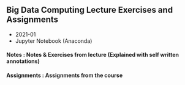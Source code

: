 ## Big Data Computing Lecture Exercises and Assignments

* 2021-01
* Jupyter Notebook (Anaconda)

#### Notes : Notes & Exercises from lecture (Explained with self written annotations)
#### Assignments : Assignments from the course
